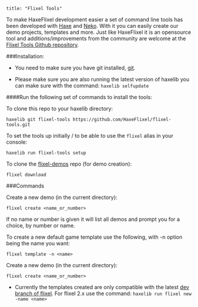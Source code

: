 ```
title: "Flixel Tools"
```

To make HaxeFlixel development easier a set of command line tools has been developed with [Haxe](http://haxe.org) and [Neko](http://nekovm.org). With it you can easily create our demo projects, templates and more. Just like HaxeFlixel it is an opensource tool and additions/improvements from the community are welcome at the [Flixel Tools Github repository](https://github.com/HaxeFlixel/flixel-tools).

###Installation:

- You need to make sure you have git installed, [git](http://git-scm.com/download/).

- Please make sure you are also running the latest version of haxelib you can make sure with the command:
```haxelib selfupdate```

####Run the following set of commands to install the tools:

To clone this repo to your haxelib directory:

```
haxelib git flixel-tools https://github.com/HaxeFlixel/flixel-tools.git
```

To set the tools up initially / to be able to use the `flixel` alias in your console:

```
haxelib run flixel-tools setup
```

To clone the [flixel-demos](https://github.com/HaxeFlixel/flixel-demos) repo (for demo creation):

```
flixel download
```

###Commands

Create a new demo (in the current directory):

```
flixel create <name_or_number>
```

If no name or number is given it will list all demos and prompt you for a choice, by number or name.

To create a new default game template use the following, with -n option being the name you want:

```
flixel template -n <name>
```

Create a new demo (in the current directory):

```
flixel create <name_or_number>
```
- Currently the templates created are only compatible with the latest [dev branch of flixel](https://github.com/HaxeFlixel/flixel). For flixel 2.x use the command: ```haxelib run flixel new -name <name>```

